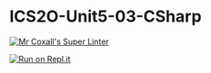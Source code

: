 # ICS2O-Unit5-03-CSharp

[![Mr Coxall's Super Linter](https://github.com/Claire-Bedrossian/ICS2O-Unit5-03-CSharp/workflows/Mr%20Coxall's%20Super%20Linter/badge.svg)](https://github.com/Claire-Bedrossian/ICS2O-Unit5-03-CSharp/actions)

[![Run on Repl.it](https://repl.it/badge/github/Claire-Bedrossian/ICS2O-Unit5-03-CSharp)](https://repl.it/github/Claire-Bedrossian/ICS2O-Unit5-03-CSharp)
